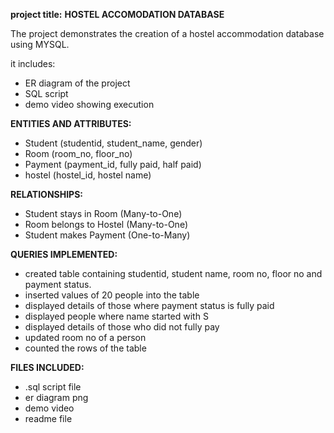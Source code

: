 **project title:** **HOSTEL ACCOMODATION DATABASE**



The project demonstrates the creation of a hostel accommodation database using MYSQL.

it includes:



* ER diagram of the project
* SQL script
* demo video showing execution



**ENTITIES AND ATTRIBUTES:**



* Student (studentid, student\_name, gender)
* Room (room\_no, floor\_no)
* Payment (payment\_id, fully paid, half paid)
* hostel (hostel\_id, hostel name)



**RELATIONSHIPS:**



* Student stays in Room (Many-to-One)
* Room belongs to Hostel (Many-to-One)
* Student makes Payment (One-to-Many)



**QUERIES IMPLEMENTED:**



* created table containing studentid, student name, room no, floor no and payment status.
* inserted values of 20 people into the table
* displayed details of those where payment status is fully paid
* displayed people where name started with S
* displayed details of those who did not fully pay
* updated room no of a person
* counted the rows of the table





**FILES INCLUDED:**



* .sql script file
* er diagram png
* demo video
* readme file
